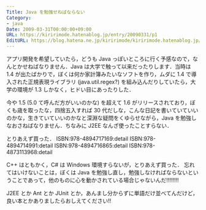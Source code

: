 ```yaml
---
Title: Java を勉強せねばならない
Category:
- java
Date: 2009-03-31T00:00:00+09:00
URL: https://kiririmode.hatenablog.jp/entry/20090331/p1
EditURL: https://blog.hatena.ne.jp/kiririmode/kiririmode.hatenablog.jp/atom/entry/8454420450078213286
---
```



アプリ開発を希望していたら，どうも Java っぽいところに行く予感なので，なんとかせねばなりません．Java は大学で触って以来だったりします．当時は 1.4 が出たばかりで，ぼくは何か家計簿みたいなソフトを作り，ムダに 1.4 で導入された正規表現ライブラリ (java.util.regex?) を組み込んだりしていたら，大学の環境が 1.3 しかなく，ヒドい目にあったりした．

今や 1.5 (5.0 て呼んだ方がいいのかな) を超えて 1.6 がリリースされており，ぼくも歳を取ったな，四捨五入すれば 30 代だしな，こんな日記を書いていていいのかな，生きていていいのかなと深淵な疑問をくゆらせながら，Java を勉強しなおさねばなりません．ちなみに J2EE なんざ使ったことすらない．

とりあえず買った．
ISBN:978-4894717169:detail
ISBN:978-4894714991:detail
ISBN:978-4894716865:detail
ISBN:978-4873113968:detail

C++ はともかく，C# は Windows 環境すらないが，とりあえず買った．
忘れてはいけないことは，ぼくは Java を勉強し直し，勉強しなければならないということであって，他のものに心を動かされている場合じゃないんだ!!!!!!!!

J2EE とか Ant とか JUnit とか，あんまし分からずに単語だけ並べてんだけど，良い本とかありましたらおしえてください!!
